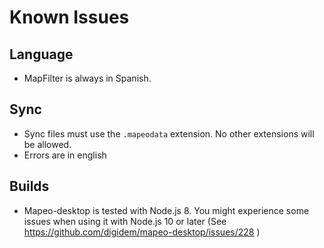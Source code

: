 # Known Issues

## Language

* MapFilter is always in Spanish.

## Sync

* Sync files must use the `.mapeodata` extension. No other extensions will be
  allowed. 
* Errors are in english

## Builds 

* Mapeo-desktop is tested with Node.js 8. You might experience some issues when using it with Node.js 10 or later (See https://github.com/digidem/mapeo-desktop/issues/228 )

